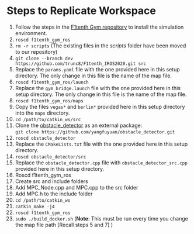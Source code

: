 # Steps to Replicate Workspace

1. Follow the steps in the [F1tenth Gym repository](https://github.com/f1tenth/f1tenth_gym_ros) to install the simulation environment.
2. `roscd f1tenth_gym_ros`
3. `rm -r scripts` (The existing files in the *scripts* folder have been moved to our repository)
4. `git clone --branch dev https://github.com/trunc8/F1tenth_IROS2020.git src`
5. Replace the `params.yaml` file with the one provided here in this setup directory. The only change in this file is the name of the map file.
6. `roscd f1tenth_gym_ros/launch`
7. Replace the `gym_bridge.launch` file with the one provided here in this setup directory. The only change in this file is the name of the map file.
8. `roscd f1tenth_gym_ros/maps`
9. Copy the files `vegas*` and `berlin*` provided here in this setup directory into the `maps` directory.
10. `cd /path/to/catkin_ws/src`
11. Clone the [obstacle_detector](https://github.com/yangfuyuan/obstacle_detector) as an external package:  
	`git clone https://github.com/yangfuyuan/obstacle_detector.git`
12. `roscd obstacle_detector`
13. Replace the `CMakeLists.txt` file with the one provided here in this setup directory.
14. `roscd obstacle_detector/src`
15. Replace the `obstacle_detector.cpp` file with `obstacle_detector_src.cpp` provided here in this setup directory.
16. Roscd f1tenth_gym_ros
17. Create src and include folders
18. Add MPC_Node.cpp and MPC.cpp to the src folder
19. Add MPC.h to the include folder
20. `cd /path/to/catkin_ws`
21. `catkin_make -j4`
22. `roscd f1tenth_gym_ros`
23. `sudo ./build_docker.sh` (**Note**: This must be run every time you change the map file path [Recall steps 5 and 7] )



